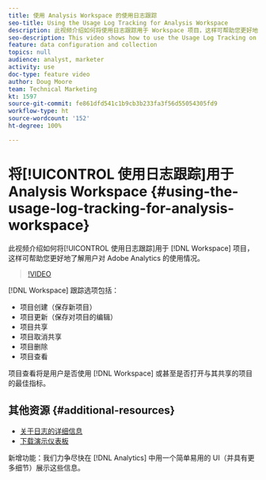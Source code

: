 ```yaml
---
title: 使用 Analysis Workspace 的使用日志跟踪
seo-title: Using the Usage Log Tracking for Analysis Workspace
description: 此视频介绍如何将使用日志跟踪用于 Workspace 项目，这样可帮助您更好地了解用户对 Adobe Analytics 的使用情况。
seo-description: This video shows how to use the Usage Log Tracking on Workspace projects, which can help you better understand your users’ usage of Adobe Analytics.
feature: data configuration and collection
topics: null
audience: analyst, marketer
activity: use
doc-type: feature video
author: Doug Moore
team: Technical Marketing
kt: 1597
source-git-commit: fe861dfd541c1b9cb3b233fa3f56d55054305fd9
workflow-type: ht
source-wordcount: '152'
ht-degree: 100%

---
```



# 将[!UICONTROL 使用日志跟踪]用于 Analysis Workspace {#using-the-usage-log-tracking-for-analysis-workspace}

此视频介绍如何将[!UICONTROL 使用日志跟踪]用于 [!DNL Workspace] 项目，这样可帮助您更好地了解用户对 Adobe Analytics 的使用情况。

>[!VIDEO](https://video.tv.adobe.com/v/22922/?quality=12)

[!DNL Workspace] 跟踪选项包括：

* 项目创建（保存新项目）
* 项目更新（保存对项目的编辑）
* 项目共享
* 项目取消共享
* 项目删除
* 项目查看

项目查看将是用户是否使用 [!DNL Workspace] 或甚至是否打开与其共享的项目的最佳指标。

## 其他资源 {#additional-resources}

* [关于日志的详细信息](https://experienceleague.adobe.com/docs/analytics/admin/admin-tools/logs.html?lang=en)
* [下载演示仪表板](https://adobe.ly/2ygP5ws)

新增功能：我们力争尽快在 [!DNL Analytics] 中用一个简单易用的 UI（并具有更多细节）展示这些信息。

